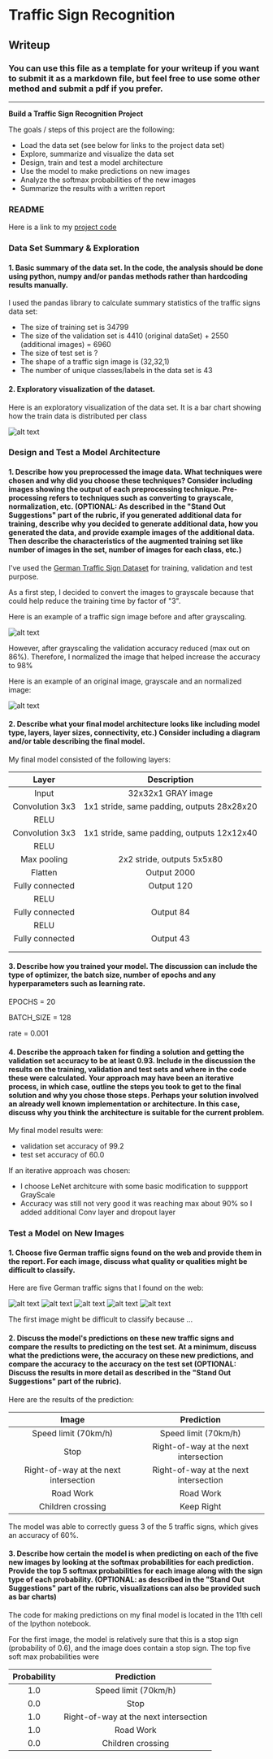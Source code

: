 # **Traffic Sign Recognition** 

## Writeup

### You can use this file as a template for your writeup if you want to submit it as a markdown file, but feel free to use some other method and submit a pdf if you prefer.

---

**Build a Traffic Sign Recognition Project**

The goals / steps of this project are the following:
* Load the data set (see below for links to the project data set)
* Explore, summarize and visualize the data set
* Design, train and test a model architecture
* Use the model to make predictions on new images
* Analyze the softmax probabilities of the new images
* Summarize the results with a written report


[//]: # (Image References)

[image1]: ./visualization/training_set_counts.png "Visualization"
[image2]: ./visualization/OriginalVs_GrayScale.png "Grayscaling"
[image3]: ./visualization/OriginalVs_GrayScaleVs_Normalize.png "Normalized"
[image4]: ./web_images/4.jpg "Traffic Sign 1"
[image5]: ./web_images/11.jpg "Traffic Sign 2"
[image6]: ./web_images/14.jpg "Traffic Sign 3"
[image7]: ./web_images/25.jpg "Traffic Sign 4"
[image8]: ./web_images/28.jpg "Traffic Sign 5"


### README

Here is a link to my [project code](https://github.com/nishantcop/CarND-Traffic-Sign-Classifier/blob/master/Traffic_Sign_Classifier.ipynb)

### Data Set Summary & Exploration

#### 1. Basic summary of the data set. In the code, the analysis should be done using python, numpy and/or pandas methods rather than hardcoding results manually.

I used the pandas library to calculate summary statistics of the traffic
signs data set:

* The size of training set is 34799
* The size of the validation set is 4410 (original dataSet) + 2550 (additional images) = 6960
* The size of test set is ?
* The shape of a traffic sign image is (32,32,1)
* The number of unique classes/labels in the data set is 43

#### 2. Exploratory visualization of the dataset.

Here is an exploratory visualization of the data set. It is a bar chart showing how the train data is distributed per class

![alt text][image1]

### Design and Test a Model Architecture

#### 1. Describe how you preprocessed the image data. What techniques were chosen and why did you choose these techniques? Consider including images showing the output of each preprocessing technique. Pre-processing refers to techniques such as converting to grayscale, normalization, etc. (OPTIONAL: As described in the "Stand Out Suggestions" part of the rubric, if you generated additional data for training, describe why you decided to generate additional data, how you generated the data, and provide example images of the additional data. Then describe the characteristics of the augmented training set like number of images in the set, number of images for each class, etc.)

I've used the [German Traffic Sign Dataset](http://benchmark.ini.rub.de/?section=gtsrb&subsection=dataset) for training, validation and test purpose. 

As a first step, I decided to convert the images to grayscale because that could help reduce the training time by factor of "3".

Here is an example of a traffic sign image before and after grayscaling.

![alt text][image2]

However, after grayscaling the validation accuracy reduced (max out on 86%). Therefore, I normalized the image that helped increase the accuracy to 98%

Here is an example of an original image, grayscale and an normalized image:

![alt text][image3]


#### 2. Describe what your final model architecture looks like including model type, layers, layer sizes, connectivity, etc.) Consider including a diagram and/or table describing the final model.

My final model consisted of the following layers:

| Layer         		|     Description	        					| 
|:---------------------:|:---------------------------------------------:| 
| Input         		| 32x32x1 GRAY image   							| 
| Convolution 3x3     	| 1x1 stride, same padding, outputs 28x28x20 	|
| RELU					|												| 
| Convolution 3x3     	| 1x1 stride, same padding, outputs 12x12x40	|
| RELU					|												|
| Max pooling	      	| 2x2 stride,  outputs 5x5x80 				    |
| Flatten       		| Output 2000						    		|
| Fully connected		| Output 120  									|
| RELU					|												|
| Fully connected		| Output 84  									|
| RELU					|												|
| Fully connected		| Output 43  									|
|						|												|
|						|												|
 


#### 3. Describe how you trained your model. The discussion can include the type of optimizer, the batch size, number of epochs and any hyperparameters such as learning rate.

EPOCHS = 20

BATCH_SIZE = 128

rate = 0.001

#### 4. Describe the approach taken for finding a solution and getting the validation set accuracy to be at least 0.93. Include in the discussion the results on the training, validation and test sets and where in the code these were calculated. Your approach may have been an iterative process, in which case, outline the steps you took to get to the final solution and why you chose those steps. Perhaps your solution involved an already well known implementation or architecture. In this case, discuss why you think the architecture is suitable for the current problem.

My final model results were:

* validation set accuracy of 99.2 
* test set accuracy of 60.0

If an iterative approach was chosen:
* I choose LeNet architcure with some basic modification to suppport GrayScale
* Accuracy was still not very good it was reaching max about 90% so I added additional Conv layer and dropout layer 

### Test a Model on New Images

#### 1. Choose five German traffic signs found on the web and provide them in the report. For each image, discuss what quality or qualities might be difficult to classify.

Here are five German traffic signs that I found on the web:

![alt text][image4] ![alt text][image5] ![alt text][image6] 
![alt text][image7] ![alt text][image8]

The first image might be difficult to classify because ...

#### 2. Discuss the model's predictions on these new traffic signs and compare the results to predicting on the test set. At a minimum, discuss what the predictions were, the accuracy on these new predictions, and compare the accuracy to the accuracy on the test set (OPTIONAL: Discuss the results in more detail as described in the "Stand Out Suggestions" part of the rubric).

Here are the results of the prediction:

| Image			        |     Prediction	        					| 
|:---------------------:|:---------------------------------------------:| 
| Speed limit (70km/h) 	| Speed limit (70km/h)                          | 
| Stop       			| Right-of-way at the next intersection			|
| Right-of-way at the next intersection	| Right-of-way at the next intersection	|
| Road Work	      		| Road Work			    		 				|
| Children crossing		| Keep Right           							|


The model was able to correctly guess 3 of the 5 traffic signs, which gives an accuracy of 60%. 

#### 3. Describe how certain the model is when predicting on each of the five new images by looking at the softmax probabilities for each prediction. Provide the top 5 softmax probabilities for each image along with the sign type of each probability. (OPTIONAL: as described in the "Stand Out Suggestions" part of the rubric, visualizations can also be provided such as bar charts)

The code for making predictions on my final model is located in the 11th cell of the Ipython notebook.

For the first image, the model is relatively sure that this is a stop sign (probability of 0.6), and the image does contain a stop sign. The top five soft max probabilities were

| Probability         	|     Prediction	        					| 
|:---------------------:|:---------------------------------------------:| 
| 1.0         			| Speed limit (70km/h)          				| 
| 0.0     				| Stop 										    |
| 1.0					| Right-of-way at the next intersection         |
| 1.0	      			| Road Work					 				    |
| 0.0				    | Children crossing      						|




